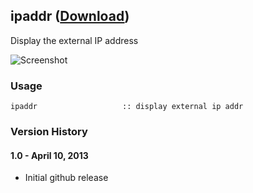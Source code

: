 ## ipaddr ([Download](https://raw.github.com/jmjeong/alfred-extension/master/ipaddr/ipaddr.alfredworkflow))

Display the external IP address

![Screenshot](https://raw.github.com/jmjeong/alfred-extension/master/ipaddr/screenshot.png)

###  Usage

```
ipaddr                   :: display external ip addr
```

### Version History 

#### 1.0 - April 10, 2013

- Initial github release
